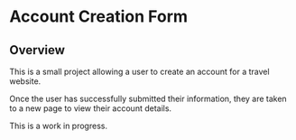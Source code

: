 # Account Creation Form

## Overview

This is a small project allowing a user to create an account for a travel website.

Once the user has successfully submitted their information, they are taken to a new page to view their account details.

This is a work in progress. 